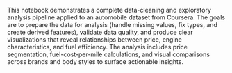 This notebook demonstrates a complete data-cleaning and exploratory analysis pipeline applied to an automobile dataset from Coursera. 
The goals are to prepare the data for analysis (handle missing values, fix types, and create derived features), validate data quality, and produce clear visualizations that reveal relationships between price, engine characteristics, and fuel efficiency. 
The analysis includes price segmentation, fuel-cost-per-mile calculations, and visual comparisons across brands and body styles to surface actionable insights.
